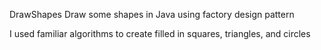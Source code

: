 DrawShapes
Draw some shapes in Java using factory design pattern

I used familiar algorithms to create filled in squares, triangles, and circles
